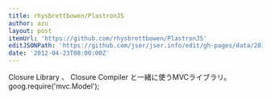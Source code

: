```yaml
---
title: rhysbrettbowen/PlastronJS
author: azu
layout: post
itemUrl: 'https://github.com/rhysbrettbowen/PlastronJS'
editJSONPath: 'https://github.com/jser/jser.info/edit/gh-pages/data/2012/04/index.json'
date: '2012-04-23T08:00:00Z'
---
```

Closure Library 、 Closure Compiler と一緒に使うMVCライブラリ。
goog.require(&#039;mvc.Model&#039;);
